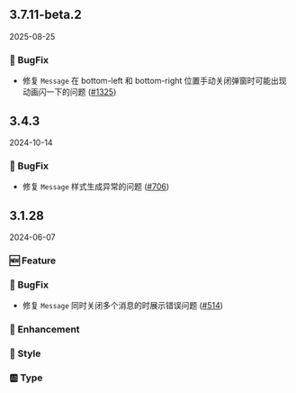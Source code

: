 ## 3.7.11-beta.2
2025-08-25
### 🐞 BugFix

- 修复 `Message` 在 bottom-left 和 bottom-right 位置手动关闭弹窗时可能出现动画闪一下的问题 ([#1325](https://github.com/sheinsight/shineout-next/pull/1325))


## 3.4.3
2024-10-14

### 🐞 BugFix

- 修复 `Message` 样式生成异常的问题 ([#706](https://github.com/sheinsight/shineout-next/pull/706))

## 3.1.28
2024-06-07

### 🆕 Feature

### 🐞 BugFix

- 修复 `Message` 同时关闭多个消息的时展示错误问题 ([#514](https://github.com/sheinsight/shineout-next/pull/514))

### 💎 Enhancement

### 💅 Style

### 🆎 Type




